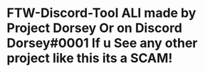 # FTW-Discord-Tool ALl made by Project Dorsey Or on Discord Dorsey#0001 If u See any other project like this its a SCAM!
